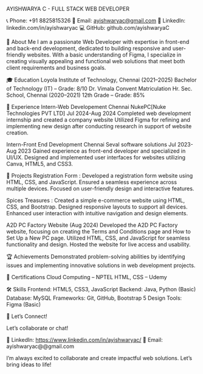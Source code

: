 AYISHWARYA C  - FULL STACK WEB DEVELOPER

📞 Phone: +91 8825815326
📧 Email: ayishwaryac@gmail.com
🔗 LinkedIn: linkedin.com/in/ayishwaryac
💻 GitHub: github.com/ayishwaryaC

🌟 About Me
I am a passionate Web Developer with expertise in front-end and back-end development, dedicated to building responsive and user-friendly websites. With a basic understanding of Figma, I specialize in creating visually appealing and functional web solutions that meet both client requirements and business goals.

🎓 Education
Loyola Institute of Technology, Chennai (2021–2025) Bachelor of Technology (IT) – Grade: 8/10
Dr. Vimala Convent Matriculation Hr. Sec. School, Chennai (2020–2021)  12th Grade – Grade: 85%


💼 Experience
Intern-Web Developement	              Chennai
NukePC[Nuke Technologies PVT LTD]     Jul 2024-Aug 2024 
       Completed web development internship and created a company website
       Utilized Figma for refining and implementing new design after conducting research in support of website creation.

       
Intern-Front End Development	        Chennai
Seval software solutions	            Jul 2023-Aug 2023
      Gained experience as front-end developer and specialized in UI/UX.
      Designed and implemented user interfaces for websites utilizing Canva, HTML5, and CSS3.


🚀 Projects
Registration Form :
     Developed a registration form website using HTML, CSS, and JavaScript.
     Ensured a seamless experience across multiple devices.
     Focused on user-friendly design and interactive features.

Spices Treasures :
    Created a simple e-commerce website using HTML, CSS, and Bootstrap.
    Designed responsive layouts to support all devices.
    Enhanced user interaction with intuitive navigation and design elements.

A2D PC Factory Website (Aug 2024)
    Developed the A2D PC Factory website, focusing on creating the Terms and Conditions page and How to Set Up a New PC page.
    Utilized HTML, CSS, and JavaScript for seamless functionality and design.
    Hosted the website for live access and usability.

🏆 Achievements
    Demonstrated problem-solving abilities by identifying issues and implementing innovative solutions in web development projects.

📜 Certifications
    Cloud Computing – NPTEL
    HTML, CSS – Udemy

🛠 Skills
    Frontend: HTML5, CSS3, JavaScript
    Backend: Java, Python (Basic)
    Database: MySQL
    Frameworks: Git, GitHub, Bootstrap 5
    Design Tools: Figma (Basic)

📩 Let’s Connect!

Let’s collaborate or chat!

💼 LinkedIn: https://www.linkedin.com/in/ayishwaryac/ 
📧 Email: ayishwaryac@@gmail.com

I’m always excited to collaborate and create impactful web solutions. Let’s bring ideas to life!

